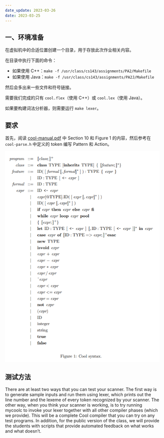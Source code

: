 ```yaml
---
date_update: 2023-03-26
date: 2023-03-25
---
```


## 一、环境准备

在虚拟机中的合适位置创建一个目录，用于存放此次作业相关内容。

在目录中执行下面的命令：

- 如果使用 C++：`make -f /usr/class/cs143/assignments/PA2/Makefile`
- 如果使用 Java：`make -f /usr/class/cs143/assignments/PA2J/Makefile`

然后会多出来一些文件和符号链接。



需要我们完成的只有 `cool.flex`（使用 C++）或 `cool.lex`（使用 Java）。



如果要构建词法分析器，则需要运行 `make lexer`。

## 要求

首先，阅读 [cool-manual.pdf](./PA1.assets/cool-manual.pdf) 中 Section 10 和 Figure 1 的内容，然后参考在 `cool-parse.h` 中定义的 token 编写 Pattern 和 Action。

![image-20230325094735643](PA1.assets/image-20230325094735643.png)

## 测试方法

There are at least two ways that you can test your scanner. The first way is to generate sample inputs and run them using lexer, which prints out the line number and the lexeme of every token recognized by your scanner. The other way, when you think your scanner is working, is to try running mycoolc to invoke your lexer together with all other compiler phases (which we provide). This will be a complete Cool compiler that you can try on any test programs. In addition, for the public version of the class, we will provide the students with scripts that provide automated feedback on what works and what doesn’t.